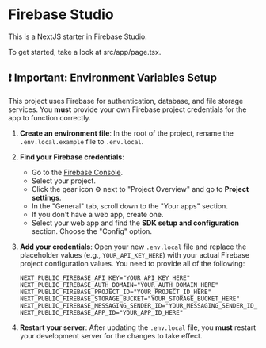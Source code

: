 # Firebase Studio

This is a NextJS starter in Firebase Studio.

To get started, take a look at src/app/page.tsx.

## ❗️ Important: Environment Variables Setup

This project uses Firebase for authentication, database, and file storage services. You **must** provide your own Firebase project credentials for the app to function correctly.

1.  **Create an environment file**: In the root of the project, rename the `.env.local.example` file to `.env.local`.

2.  **Find your Firebase credentials**:
    - Go to the [Firebase Console](https://console.firebase.google.com/).
    - Select your project.
    - Click the gear icon ⚙️ next to "Project Overview" and go to **Project settings**.
    - In the "General" tab, scroll down to the "Your apps" section.
    - If you don't have a web app, create one.
    - Select your web app and find the **SDK setup and configuration** section. Choose the "Config" option.

3.  **Add your credentials**: Open your new `.env.local` file and replace the placeholder values (e.g., `YOUR_API_KEY_HERE`) with your actual Firebase project configuration values. You need to provide all of the following:

    ```
    NEXT_PUBLIC_FIREBASE_API_KEY="YOUR_API_KEY_HERE"
    NEXT_PUBLIC_FIREBASE_AUTH_DOMAIN="YOUR_AUTH_DOMAIN_HERE"
    NEXT_PUBLIC_FIREBASE_PROJECT_ID="YOUR_PROJECT_ID_HERE"
    NEXT_PUBLIC_FIREBASE_STORAGE_BUCKET="YOUR_STORAGE_BUCKET_HERE"
    NEXT_PUBLIC_FIREBASE_MESSAGING_SENDER_ID="YOUR_MESSAGING_SENDER_ID_HERE"
    NEXT_PUBLIC_FIREBASE_APP_ID="YOUR_APP_ID_HERE"
    ```

4.  **Restart your server**: After updating the `.env.local` file, you **must** restart your development server for the changes to take effect.
